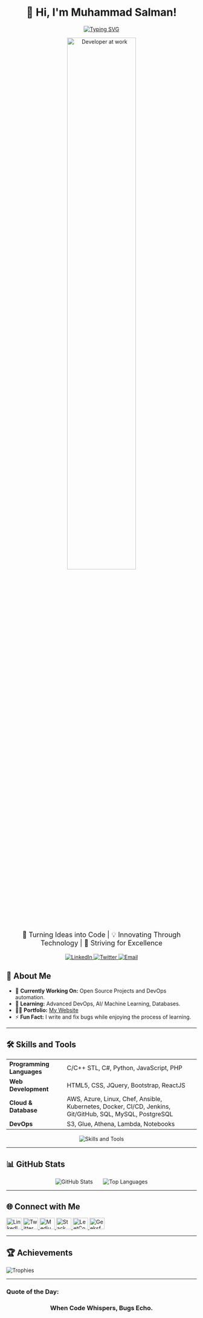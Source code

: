 <h1 align="center">👋 Hi, I'm Muhammad Salman!</h1>

<p align="center">
   <a href="https://github.com/SalmanDeveloperz">
      <img src="https://readme-typing-svg.demolab.com/?font=Fira+Code&size=24&duration=5000&pause=2000&color=00BFFF&center=true&width=700&lines=Software+Engineer+|+Open+Source+Contributor;DevOps+Enthusiast+|+Continuous+Learner" alt="Typing SVG" />
   </a>
</p>

<p align="center">
  <img src="https://media.giphy.com/media/qgQUggAC3Pfv687qPC/giphy.gif" alt="Developer at work" width="60%" />
</p>

<p align="center" style="font-size: 18px;">
   🌟 Turning Ideas into Code | 💡 Innovating Through Technology | 🚀 Striving for Excellence
</p>

<p align="center">
   <a href="https://linkedin.com/in/msalman199" target="_blank">
      <img src="https://img.shields.io/badge/LinkedIn-%230077B5.svg?style=for-the-badge&logo=linkedin&logoColor=white" alt="LinkedIn" />
   </a>
   <a href="https://twitter.com/chsalman199" target="_blank">
      <img src="https://img.shields.io/badge/Twitter-%231DA1F2.svg?style=for-the-badge&logo=twitter&logoColor=white" alt="Twitter" />
   </a>
   <a href="mailto:chsalmanramzan41@gmail.com" target="_blank">
      <img src="https://img.shields.io/badge/Email-D14836?style=for-the-badge&logo=gmail&logoColor=white" alt="Email" />
   </a>
</p>

## 🌟 About Me

- 🔭 **Currently Working On:** Open Source Projects and DevOps automation.
- 🌱 **Learning:** Advanced DevOps, AI/ Machine Learning, Databases.
- 👨‍💻 **Portfolio:** [My Website](https://salman-ch.netlify.app/)
- ⚡ **Fun Fact:** I write and fix bugs while enjoying the process of learning.

---

## 🛠️ Skills and Tools

<div align="center">
  <table>
    <tr>
      <td><b>Programming Languages</b></td>
      <td>C/C++ STL, C#, Python, JavaScript, PHP</td>
    </tr>
    <tr>
      <td><b>Web Development</b></td>
      <td>HTML5, CSS, JQuery, Bootstrap, ReactJS</td>
    </tr>
    <tr>
      <td><b>Cloud & Database</b></td>
      <td>AWS, Azure, Linux, Chef, Ansible, Kubernetes, Docker, CI/CD, Jenkins, Git/GitHub, SQL, MySQL, PostgreSQL</td>
    </tr>
    <tr>
      <td><b>DevOps</b></td>
      <td>S3, Glue, Athena, Lambda, Notebooks</td>
    </tr>
  </table>
</div>

<div align="center">
  <img src="https://skillicons.dev/icons?i=python,javascript,cpp,react,nodejs,docker,kubernetes,aws,azure,gcp,linux,git,postman,mysql,postgres" alt="Skills and Tools" />
</div>

---

## 📊 GitHub Stats

<p align="center">
  <img src="https://github-readme-stats.vercel.app/api?username=salmandeveloperz&show_icons=true&theme=radical" alt="GitHub Stats" />
	&nbsp &nbsp &nbsp
  <img src="https://github-readme-stats.vercel.app/api/top-langs?username=salmandeveloperz&show_icons=true&locale=en&layout=compact&theme=radical" alt="Top Languages" />
</p>

---

## 🌐 Connect with Me

<p>
  <a href="https://www.linkedin.com/in/msalman199/" target="_blank">
    <img src="https://raw.githubusercontent.com/rahuldkjain/github-profile-readme-generator/master/src/images/icons/Social/linked-in-alt.svg" alt="LinkedIn" height="30" width="40" />
  </a>
  <a href="https://twitter.com/chsalman199" target="_blank">
  <img src="https://raw.githubusercontent.com/rahuldkjain/github-profile-readme-generator/master/src/images/icons/Social/twitter.svg" alt="Twitter" height="30" width="40" />
  </a>
  <a href="https://medium.com/@chsalmanramzan422" target="_blank">
  <img src="https://raw.githubusercontent.com/rahuldkjain/github-profile-readme-generator/master/src/images/icons/Social/medium.svg" alt="Medium" height="30" width="40" />
  </a>


  <a href="https://stackoverflow.com/users/23370213/salman-ramzan" target="_blank">
    <img src="https://raw.githubusercontent.com/rahuldkjain/github-profile-readme-generator/master/src/images/icons/Social/stack-overflow.svg" alt="Stack Overflow" height="30" width="40" />
  </a>
  <a href="https://leetcode.com/u/chsalman199/" target="_blank">
    <img src="https://raw.githubusercontent.com/rahuldkjain/github-profile-readme-generator/master/src/images/icons/Social/leet-code.svg" alt="LeetCode" height="30" width="40" />
  </a>
  <a href="https://www.geeksforgeeks.org/user/chsalmanrjvv0/" target="_blank">
    <img src="https://raw.githubusercontent.com/rahuldkjain/github-profile-readme-generator/master/src/images/icons/Social/geeks-for-geeks.svg" alt="GeeksforGeeks" height="30" width="40" />
  </a>
</p>

---

## 🏆 Achievements

<p>
  <img src="https://github-profile-trophy.vercel.app/?username=salmandeveloperz&theme=radical" alt="Trophies" />
</p>

---

### Quote of the Day: 

<h3 align="center">When Code Whispers, Bugs Echo.</h3>
